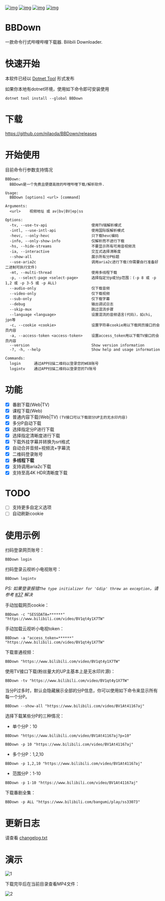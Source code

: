 [![img](https://img.shields.io/github/stars/nilaoda/BBDown?label=%E7%82%B9%E8%B5%9E)](https://github.com/nilaoda/BBDown)  [![img](https://img.shields.io/github/last-commit/nilaoda/BBDown?label=%E6%9C%80%E8%BF%91%E6%8F%90%E4%BA%A4)](https://github.com/nilaoda/BBDown)  [![img](https://img.shields.io/github/release/nilaoda/BBDown?label=%E6%9C%80%E6%96%B0%E7%89%88%E6%9C%AC)](https://github.com/nilaoda/BBDown/releases)  [![img](https://img.shields.io/github/license/nilaoda/BBDown?label=%E8%AE%B8%E5%8F%AF%E8%AF%81)](https://github.com/nilaoda/BBDown)

# BBDown
一款命令行式哔哩哔哩下载器. Bilibili Downloader.

# 快速开始
本软件已经以 [Dotnet Tool](https://www.nuget.org/packages/BBDown/) 形式发布  

如果你本地有dotnet环境，使用如下命令即可安装使用
```
dotnet tool install --global BBDown
```

# 下载
https://github.com/nilaoda/BBDown/releases

# 开始使用
目前命令行参数支持情况
```
BBDown:
  BBDown是一个免费且便捷高效的哔哩哔哩下载/解析软件.

Usage:
  BBDown [options] <url> [command]

Arguments:
  <url>    视频地址 或 av|bv|BV|ep|ss

Options:
  -tv, --use-tv-api                    使用TV端解析模式
  -intl, --use-intl-api                使用国际版解析模式
  -hevc, --only-hevc                   只下载hevc编码
  -info, --only-show-info              仅解析而不进行下载
  -hs, --hide-streams                  不要显示所有可用音视频流
  -ia, --interactive                   交互式选择清晰度
  --show-all                           展示所有分P标题
  --use-aria2c                         调用aria2c进行下载(你需要自行准备好二进制可执行文件)
  -mt, --multi-thread                  使用多线程下载
  -p, --select-page <select-page>      选择指定分p或分p范围：(-p 8 或 -p 1,2 或 -p 3-5 或 -p ALL)
  --audio-only                         仅下载音频
  --video-only                         仅下载视频
  --sub-only                           仅下载字幕
  --debug                              输出调试日志
  --skip-mux                           跳过混流步骤
  --language <language>                设置混流的音频语言(代码)，如chi, jpn等
  -c, --cookie <cookie>                设置字符串cookie用以下载网页接口的会员内容
  -a, --access-token <access-token>    设置access_token用以下载TV接口的会员内容
  --version                            Show version information
  -?, -h, --help                       Show help and usage information

Commands:
  login      通过APP扫描二维码以登录您的WEB账号
  logintv    通过APP扫描二维码以登录您的TV账号
```

# 功能
- [x] 番剧下载(Web|TV)
- [x] 课程下载(Web)
- [x] 普通内容下载(Web|TV) `(TV接口可以下载部分UP主的无水印内容)`
- [x] 多分P自动下载
- [x] 选择指定分P进行下载
- [x] 选择指定清晰度进行下载
- [x] 下载外挂字幕并转换为srt格式
- [x] 自动合并音频+视频流+字幕流
- [x] 二维码登录账号
- [x] **多线程下载**
- [x] 支持调用aria2c下载
- [x] 支持至高4K HDR清晰度下载

# TODO
- [ ] 支持更多自定义选项
- [ ] 自动刷新cookie

# 使用示例

扫码登录网页账号：
```
BBDown login
```
扫码登录云视听小电视账号：
```
BBDown logintv
```
 
*PS: 如果登录报错`The type initializer for 'Gdip' threw an exception`，请参考 [#37](https://github.com/nilaoda/BBDown/issues/37) 解决*

手动加载网页cookie：
```
BBDown -c "SESSDATA=******" "https://www.bilibili.com/video/BV1qt4y1X7TW"
```
手动加载云视听小电视token：
```
BBDown -a "access_token=******" "https://www.bilibili.com/video/BV1qt4y1X7TW"
```
下载普通视频：
```
BBDown "https://www.bilibili.com/video/BV1qt4y1X7TW"
```
使用TV接口下载(粉丝量大的UP主基本上是无水印片源)：
```
BBDown -tv "https://www.bilibili.com/video/BV1qt4y1X7TW"
```
当分P过多时，默认会隐藏展示全部的分P信息，你可以使用如下命令来显示所有每一个分P。
```
BBDown --show-all "https://www.bilibili.com/video/BV1At41167aj"
```
选择下载某些分P的三种情况：
* 单个分P：10
```
BBDown "https://www.bilibili.com/video/BV1At41167aj?p=10"
```
```
BBDown -p 10 "https://www.bilibili.com/video/BV1At41167aj"
```
* 多个分P：1,2,10
```
BBDown -p 1,2,10 "https://www.bilibili.com/video/BV1At41167aj"
```
* 范围分P：1-10
```
BBDown -p 1-10 "https://www.bilibili.com/video/BV1At41167aj"
```
下载番剧全集：
```
BBDown -p ALL "https://www.bilibili.com/bangumi/play/ss33073"
```

# 更新日志

请查看 [changelog.txt](https://github.com/nilaoda/BBDown/blob/master/changelog.txt)

# 演示
![1](https://user-images.githubusercontent.com/20772925/88686407-a2001480-d129-11ea-8aac-97a0c71af115.gif)

下载完毕后在当前目录查看MP4文件：

![2](https://user-images.githubusercontent.com/20772925/88478901-5e1cdc00-cf7e-11ea-97c1-154b9226564e.png)
